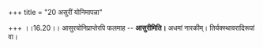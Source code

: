 +++
title = "20 असुरीं योनिमापन्ना"

+++
।।16.20।। आसुरयोनिप्राप्तेरपि फलमाह -- **आसुरीमिति।** अधमां नारकीम्।
तिर्यक्स्थावरादिरूपां वा।
